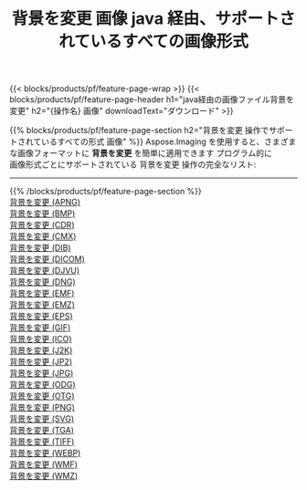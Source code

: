 ﻿---
title: 背景を変更 画像 java 経由、サポートされているすべての画像形式 
weight: 3920
url: /ja/java/change-background 
lang: ja
langdirlevel: 2
locales: zh-hans,ja,it,ru,de,es,fr,nl,id,lt,pl,pt,vi,tr,ko,zh-hant,ar,hi,th,sv,cs,uk,he
description: Aspose.Imaging を使用すると、java 経由で簡単に 背景を変更 イメージを作成できます
---

{{< blocks/products/pf/feature-page-wrap >}}
{{< blocks/products/pf/feature-page-header h1="java経由の画像ファイル背景を変更" h2="{操作名} 画像" downloadText="ダウンロード" >}}


{{% blocks/products/pf/feature-page-section  h2="背景を変更 操作でサポートされているすべての形式 画像" %}}
Aspose.Imaging を使用すると、さまざまな画像フォーマットに **背景を変更** を簡単に適用できます プログラム的に
<br/>
画像形式ごとにサポートされている 背景を変更 操作の完全なリスト:
<hr/>
{{% /blocks/products/pf/feature-page-section %}}
<div class="container-fluid productfamilypage bg-gray">
    <div class="convertypes bg-gray agp-content section">
        <div class="container">
		<div class="row other-converters">
		    <div class='col-md-2 other-converter remove-lp remove-rp'><a href="/imaging/ja/java/change-background/apng" >背景を変更 (APNG)</a></div><div class='col-md-2 other-converter remove-lp remove-rp'><a href="/imaging/ja/java/change-background/bmp" >背景を変更 (BMP)</a></div><div class='col-md-2 other-converter remove-lp remove-rp'><a href="/imaging/ja/java/change-background/cdr" >背景を変更 (CDR)</a></div><div class='col-md-2 other-converter remove-lp remove-rp'><a href="/imaging/ja/java/change-background/cmx" >背景を変更 (CMX)</a></div><div class='col-md-2 other-converter remove-lp remove-rp'><a href="/imaging/ja/java/change-background/dib" >背景を変更 (DIB)</a></div><div class='col-md-2 other-converter remove-lp remove-rp'><a href="/imaging/ja/java/change-background/dicom" >背景を変更 (DICOM)</a></div><div class='col-md-2 other-converter remove-lp remove-rp'><a href="/imaging/ja/java/change-background/djvu" >背景を変更 (DJVU)</a></div><div class='col-md-2 other-converter remove-lp remove-rp'><a href="/imaging/ja/java/change-background/dng" >背景を変更 (DNG)</a></div><div class='col-md-2 other-converter remove-lp remove-rp'><a href="/imaging/ja/java/change-background/emf" >背景を変更 (EMF)</a></div><div class='col-md-2 other-converter remove-lp remove-rp'><a href="/imaging/ja/java/change-background/emz" >背景を変更 (EMZ)</a></div><div class='col-md-2 other-converter remove-lp remove-rp'><a href="/imaging/ja/java/change-background/eps" >背景を変更 (EPS)</a></div><div class='col-md-2 other-converter remove-lp remove-rp'><a href="/imaging/ja/java/change-background/gif" >背景を変更 (GIF)</a></div><div class='col-md-2 other-converter remove-lp remove-rp'><a href="/imaging/ja/java/change-background/ico" >背景を変更 (ICO)</a></div><div class='col-md-2 other-converter remove-lp remove-rp'><a href="/imaging/ja/java/change-background/j2k" >背景を変更 (J2K)</a></div><div class='col-md-2 other-converter remove-lp remove-rp'><a href="/imaging/ja/java/change-background/jp2" >背景を変更 (JP2)</a></div><div class='col-md-2 other-converter remove-lp remove-rp'><a href="/imaging/ja/java/change-background/jpg" >背景を変更 (JPG)</a></div><div class='col-md-2 other-converter remove-lp remove-rp'><a href="/imaging/ja/java/change-background/odg" >背景を変更 (ODG)</a></div><div class='col-md-2 other-converter remove-lp remove-rp'><a href="/imaging/ja/java/change-background/otg" >背景を変更 (OTG)</a></div><div class='col-md-2 other-converter remove-lp remove-rp'><a href="/imaging/ja/java/change-background/png" >背景を変更 (PNG)</a></div><div class='col-md-2 other-converter remove-lp remove-rp'><a href="/imaging/ja/java/change-background/svg" >背景を変更 (SVG)</a></div><div class='col-md-2 other-converter remove-lp remove-rp'><a href="/imaging/ja/java/change-background/tga" >背景を変更 (TGA)</a></div><div class='col-md-2 other-converter remove-lp remove-rp'><a href="/imaging/ja/java/change-background/tiff" >背景を変更 (TIFF)</a></div><div class='col-md-2 other-converter remove-lp remove-rp'><a href="/imaging/ja/java/change-background/webp" >背景を変更 (WEBP)</a></div><div class='col-md-2 other-converter remove-lp remove-rp'><a href="/imaging/ja/java/change-background/wmf" >背景を変更 (WMF)</a></div><div class='col-md-2 other-converter remove-lp remove-rp'><a href="/imaging/ja/java/change-background/wmz" >背景を変更 (WMZ)</a></div>
                </div>
        </div>
    </div>
</div>
<br/>


